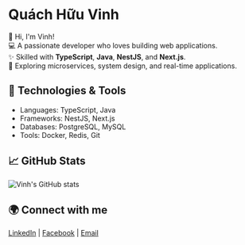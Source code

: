 # Quách Hữu Vinh  

👋 Hi, I'm Vinh!  
💻 A passionate developer who loves building web applications.  
✨ Skilled with **TypeScript**, **Java**, **NestJS**, and **Next.js**.  
🚀 Exploring microservices, system design, and real-time applications.  

## 🔧 Technologies & Tools
- Languages: TypeScript, Java  
- Frameworks: NestJS, Next.js  
- Databases: PostgreSQL, MySQL  
- Tools: Docker, Redis, Git  

## 📈 GitHub Stats
![Vinh's GitHub stats](https://github-readme-stats.vercel.app/api?username=Vhuu08092004&show_icons=true&theme=tokyonight)

## 🌍 Connect with me
[LinkedIn](https://www.linkedin.com/) | [Facebook](https://facebook.com/) | [Email](mailto:your-email@example.com)
